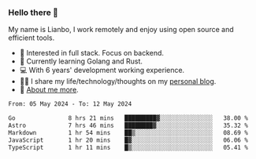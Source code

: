 ### Hello there 👋

My name is Lianbo, I work remotely and enjoy using open source and efficient tools.

- 🔭 Interested in full stack. Focus on backend.
- 🌱 Currently learning Golang and Rust.
- 💻 With 6 years' development working experience.
- ✍🏻 I share my life/technology/thoughts on my [personal blog](https://godruoyi.com).
- 👒 [About me more](https://godruoyi.com/posts/About-godruoyi).

<!--START_SECTION:waka-->

```txt
From: 05 May 2024 - To: 12 May 2024

Go               8 hrs 21 mins   █████████▓░░░░░░░░░░░░░░░   38.00 %
Astro            7 hrs 46 mins   ████████▓░░░░░░░░░░░░░░░░   35.32 %
Markdown         1 hr 54 mins    ██▒░░░░░░░░░░░░░░░░░░░░░░   08.69 %
JavaScript       1 hr 20 mins    █▓░░░░░░░░░░░░░░░░░░░░░░░   06.06 %
TypeScript       1 hr 11 mins    █▒░░░░░░░░░░░░░░░░░░░░░░░   05.41 %
```

<!--END_SECTION:waka-->
